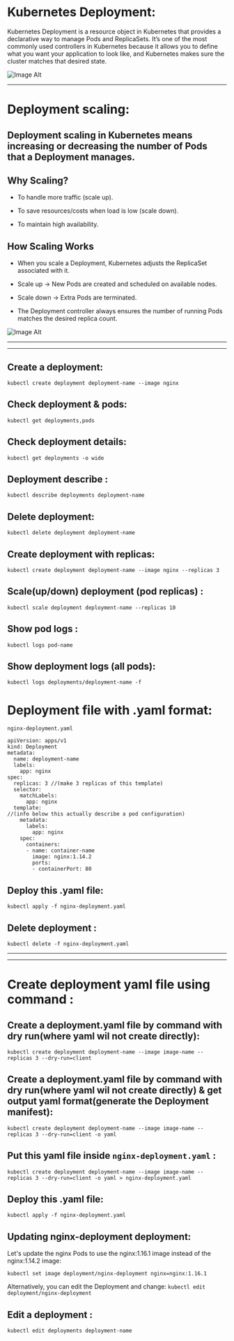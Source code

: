 # Kubernetes Deployment:
Kubernetes Deployment is a resource object in Kubernetes that provides a declarative way to manage Pods and ReplicaSets.
It’s one of the most commonly used controllers in Kubernetes because it allows you to define what you want your application to look like,
and Kubernetes makes sure the cluster matches that desired state.

![Image Alt](https://github.com/sheikhsalmanhossain/kubernetes/blob/5714367e30d21f81e3eea1e6169472ed6b8c2caa/kubernetes-resources/deployment/Deployment.jpg)

------------------------------------------------------------------------------------------------------------------------------------------------------------

# Deployment scaling:
## Deployment scaling in Kubernetes means increasing or decreasing the number of Pods that a Deployment manages.

##  Why Scaling?

- To handle more traffic (scale up).

- To save resources/costs when load is low (scale down).

- To maintain high availability.

##  How Scaling Works

- When you scale a Deployment, Kubernetes adjusts the ReplicaSet associated with it.

- Scale up → New Pods are created and scheduled on available nodes.

- Scale down → Extra Pods are terminated.

 - The Deployment controller always ensures the number of running Pods matches the desired replica count.


![Image Alt](https://github.com/sheikhsalmanhossain/kubernetes/blob/5714367e30d21f81e3eea1e6169472ed6b8c2caa/kubernetes-resources/deployment/Deployment2.jpg)


-----------------------------------------------------------------------------------------------------------------------------------------------------------------------------------------------------------------------------------------------

-----------------------------------------------------------------------------------------------------------------------------------------------------------------------------------------------------------------------------------------------
## Create a deployment:
``` kubectl create deployment deployment-name --image nginx ```

## Check deployment & pods:
``` kubectl get deployments,pods ```

## Check deployment details:
``` kubectl get deployments -o wide ```

## Deployment describe :
``` kubectl describe deployments deployment-name ```

## Delete deployment:
``` kubectl delete deployment deployment-name ```

## Create deployment with replicas:
``` kubectl create deployment deployment-name --image nginx --replicas 3 ```

## Scale(up/down) deployment (pod replicas) :
``` kubectl scale deployment deployment-name --replicas 10 ```

## Show pod logs :
``` kubectl logs pod-name ```
## Show deployment logs (all pods):
``` kubectl logs deployments/deployment-name -f ```


# Deployment file with .yaml format:

``` nginx-deployment.yaml ```

```
apiVersion: apps/v1
kind: Deployment
metadata:
  name: deployment-name
  labels:
    app: nginx
spec:
  replicas: 3 //(make 3 replicas of this template)
  selector:
    matchLabels:
      app: nginx
  template:
//(info below this actually describe a pod configuration)
    metadata:
      labels:
        app: nginx
    spec:
      containers:
      - name: container-name
        image: nginx:1.14.2
        ports:
        - containerPort: 80
```

## Deploy this .yaml file:
``` kubectl apply -f nginx-deployment.yaml ```

## Delete deployment :
``` kubectl delete -f nginx-deployment.yaml ```

-------------------------------------------------------------------------------------------------------------------------------------------------------------------------

-------------------------------------------------------------------------------------------------------------------------------------------------------------------------
# Create deployment yaml file using command :

## Create a deployment.yaml file by command with dry run(where yaml wil not create directly):
``` kubectl create deployment deployment-name --image image-name --replicas 3 --dry-run=client ```

## Create a deployment.yaml file by command with dry run(where yaml wil not create directly) & get output yaml format(generate the Deployment manifest):

``` kubectl create deployment deployment-name --image image-name --replicas 3 --dry-run=client -o yaml ```

## Put this yaml file inside ``` nginx-deployment.yaml ``` :
``` kubectl create deployment deployment-name --image image-name --replicas 3 --dry-run=client -o yaml > nginx-deployment.yaml ```

## Deploy this .yaml file:
``` kubectl apply -f nginx-deployment.yaml ```

## Updating nginx-deployment deployment:
Let's update the nginx Pods to use the nginx:1.16.1 image instead of the nginx:1.14.2 image:

``` kubectl set image deployment/nginx-deployment nginx=nginx:1.16.1 ```

Alternatively, you can edit the Deployment and change:
``` kubectl edit deployment/nginx-deployment ```

## Edit a deployment :
``` kubectl edit deployments deployment-name ```

